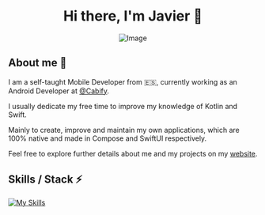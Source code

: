 <div align="center">

# Hi there, I'm Javier 👋

![Image](https://github.com/jarg-147/jarg-147/assets/101630863/ba7e1941-d0ba-40ed-9722-615eea85d281)

</div>

## About me 🙂

I am a self-taught Mobile Developer from 🇪🇸, currently working as an Android Developer at [@Cabify](https://cabify.com/es).

I usually dedicate my free time to improve my knowledge of Kotlin and Swift.

Mainly to create, improve and maintain my own applications, which are 100% native and made in Compose and SwiftUI
respectively.

Feel free to explore further details about me and my projects on my [website](https://jargcode.com).

## Skills / Stack ⚡️

[![My Skills](https://skillicons.dev/icons?i=kotlin,swift,androidstudio,idea,ktor,gradle,firebase,git,github,postman)](https://skillicons.dev)
